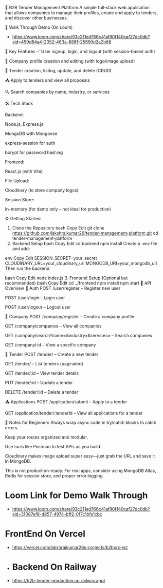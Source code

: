 🚀 B2B Tender Management Platform
A simple full-stack web application that allows companies to manage their profiles, create and apply to tenders, and discover other businesses.

📌 Walk Through Demo (On Loom)
- https://www.loom.com/share/93c211ed766c41af90f140caf27dc0db?sid=459d84a4-2352-463a-8881-25690d2a2b88

📌 Key Features
✅ User signup, login, and logout (with session-based auth)

🏢 Company profile creation and editing (with logo/image upload)

📄 Tender creation, listing, update, and delete (CRUD)

📥 Apply to tenders and view all proposals

🔍 Search companies by name, industry, or services

🛠️ Tech Stack

Backend:

Node.js, Express.js

MongoDB with Mongoose

express-session for auth

bcrypt for password hashing

Frontend:

React.js (with Vite)

File Upload:

Cloudinary (to store company logos)

Session Store:

In-memory (for demo only – not ideal for production)

⚙️ Getting Started
1. Clone the Repository
bash
Copy
Edit
git clone https://github.com/lakshrajkumar26/tender-management-platform.git
cd tender-management-platform
2. Backend Setup
bash
Copy
Edit
cd backend
npm install
Create a .env file and add:

env
Copy
Edit
SESSION_SECRET=your_secret
CLOUDINARY_URL=your_cloudinary_url
MONGODB_URI=your_mongodb_uri
Then run the backend:

bash
Copy
Edit
node index.js
3. Frontend Setup (Optional but recommended)
bash
Copy
Edit
cd ../frontend
npm install
npm start
🔗 API Overview
🔐 Auth
POST /user/register – Register new user

POST /user/login – Login user

POST /user/logout – Logout user

🏢 Company
POST /company/register – Create a company profile

GET /company/companies – View all companies

GET /company/search?name=&industry=&services= – Search companies

GET /company/:id – View a specific company

📄 Tender
POST /tender/ – Create a new tender

GET /tender/ – List tenders (paginated)

GET /tender/:id – View tender details

PUT /tender/:id – Update a tender

DELETE /tender/:id – Delete a tender

📥 Applications
POST /application/submit – Apply to a tender

GET /application/tender/:tenderId – View all applications for a tender

👶 Notes for Beginners
Always wrap async code in try/catch blocks to catch errors.

Keep your routes organized and modular.

Use tools like Postman to test APIs as you build.

Cloudinary makes image upload super easy—just grab the URL and save it in MongoDB.

This is not production-ready. For real apps, consider using MongoDB Atlas, Redis for session store, and proper error logging.
# Loom Link for Demo Walk Through
- https://www.loom.com/share/93c211ed766c41af90f140caf27dc0db?sid=31087ef8-d857-4974-bff2-0f7c1bfe1cbc
# FrontEnd On Vercel
- https://vercel.com/lakshrajkumar26s-projects/b2bproject
- # Backend On Railway
- https://b2b-tender-production.up.railway.app/
